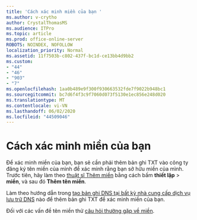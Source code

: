 ```yaml
---
title: 'Cách xác minh miền của bạn '
ms.author: v-crytho
author: CrystalThomasMS
ms.audience: ITPro
ms.topic: article
ms.prod: office-online-server
ROBOTS: NOINDEX, NOFOLLOW
localization_priority: Normal
ms.assetid: 11f7503b-c802-437f-bc1d-ce13bb4d9bb2
ms.custom:
- "44"
- "46"
- "903"
- "7"
ms.openlocfilehash: 1aa0b489e9f300f930663532fde7f9022b948bc1
ms.sourcegitcommit: bc7d6f4f3c9f7060d073f5130e1ec856e248d020
ms.translationtype: MT
ms.contentlocale: vi-VN
ms.lasthandoff: 06/02/2020
ms.locfileid: "44509046"
---
```

# <a name="how-to-verify-your-domain"></a>Cách xác minh miền của bạn

Để xác minh miền của bạn, bạn sẽ cần phải thêm bản ghi TXT vào công ty đăng ký tên miền của mình để xác minh rằng bạn sở hữu miền của mình. Trước tiên, hãy làm theo [thuật sĩ Thêm miền](https://portal.office.com/adminportal/home#/Domains/Wizard) bằng cách bấm **thiết lập** \> **miền**, và sau đó **Thêm tên miền**.
  
Làm theo hướng dẫn trong [tạo bản ghi DNS tại bất kỳ nhà cung cấp dịch vụ lưu trữ DNS](https://docs.microsoft.com/microsoft-365/admin/get-help-with-domains/create-dns-records-at-any-dns-hosting-provider) nào để thêm bản ghi TXT để xác minh miền của bạn.

Đối với các vấn đề tên miền thử [câu hỏi thường gặp về miền](https://docs.microsoft.com/microsoft-365/admin/setup/domains-faq).
